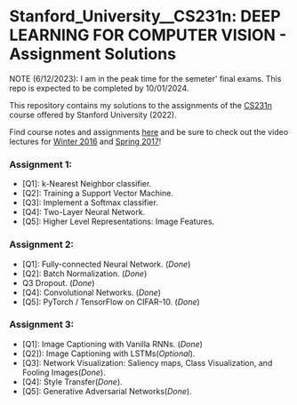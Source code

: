 # Stanford_University__CS231n: DEEP LEARNING FOR COMPUTER VISION - Assignment Solutions
NOTE (6/12/2023): I am in the peak time for the semeter' final exams. This repo is expected to be completed by 10/01/2024.

This repository contains my solutions to the assignments of the [CS231n](http://cs231n.stanford.edu/) course offered by Stanford University (2022).

Find course notes and assignments [here](http://cs231n.github.io) and be sure to check out the video lectures for [Winter 2016](https://www.youtube.com/playlist?list=PLkt2uSq6rBVctENoVBg1TpCC7OQi31AlC) and [Spring 2017](https://www.youtube.com/playlist?list=PLC1qU-LWwrF64f4QKQT-Vg5Wr4qEE1Zxk)!



### Assignment 1:
- [Q1]: k-Nearest Neighbor classifier. 
- [Q2]: Training a Support Vector Machine. 
- [Q3]: Implement a Softmax classifier. 
- [Q4]: Two-Layer Neural Network. 
- [Q5]: Higher Level Representations: Image Features. 

### Assignment 2:
- [Q1]: Fully-connected Neural Network. (_Done_)
- [Q2]: Batch Normalization. (_Done_)
- Q3 Dropout. (_Done_)
- [Q4]: Convolutional Networks. (_Done_)
- [Q5]: PyTorch / TensorFlow on CIFAR-10. (_Done_)

### Assignment 3:
- [Q1]: Image Captioning with Vanilla RNNs. (_Done_)
- [Q2]): Image Captioning with LSTMs(_Optional_). 
- [Q3]: Network Visualization: Saliency maps, Class Visualization, and Fooling Images(_Done_). 
- [Q4]: Style Transfer(_Done_). 
- [Q5]: Generative Adversarial Networks(_Done_).
